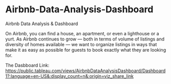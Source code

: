 # Airbnb-Data-Analysis-Dashboard
Airbnb Data Analysis &amp; Dashboard

On Airbnb, you can find a house, an apartment, or even a lighthouse or a yurt. As Airbnb continues to grow — both in terms of volume of listings and diversity of homes available — we want to organize listings in ways that make it as easy as possible for guests to book exactly what they are looking for.

The Dasbboard Link: https://public.tableau.com/views/AirbnbDataAnalysisDashboard/Dashboard1?:language=en-US&:display_count=n&:origin=viz_share_link
